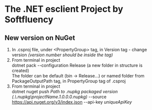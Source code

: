 # The .NET esclient Project by Softfluency

## New version on NuGet

1. In .csproj file, under \<PropertyGroup\> tag, in Version tag - change version *(version number should be inside the tag)*  
2. From terminal in project  
dotnet pack --configuration Release (a new folder in structure is created)  
The folder can be default (bin -> Release...) or named folder from PackageOutputPath tag, in PropertyGroup tag of .csproj  
3. From terminal in project  
dotnet nuget push *Path to .nupkg packaged version (.\\.nupkg\projectName.1.0.0.0.nupkg)* --source https://api.nuget.org/v3/index.json --api-key *uniqueApiKey*  